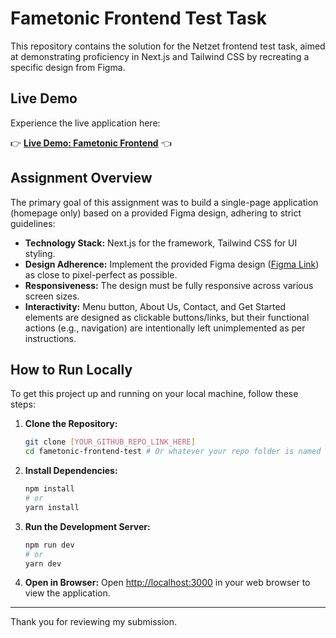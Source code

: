 # Fametonic Frontend Test Task

This repository contains the solution for the Netzet frontend test task, aimed at demonstrating proficiency in Next.js and Tailwind CSS by recreating a specific design from Figma.

## Live Demo

Experience the live application here:

👉 **[Live Demo: Fametonic Frontend](https://fametonic-myb.netlify.app/)** 👈

## Assignment Overview

The primary goal of this assignment was to build a single-page application (homepage only) based on a provided Figma design, adhering to strict guidelines:

* **Technology Stack:** Next.js for the framework, Tailwind CSS for UI styling.
* **Design Adherence:** Implement the provided Figma design ([Figma Link](https://www.figma.com/design/CeIAZvl524VDP3SpRmDuT5/Fametonic-Open?node-id=1-141&t=niDmCrnhS5PUipNv-1)) as close to pixel-perfect as possible.
* **Responsiveness:** The design must be fully responsive across various screen sizes.
* **Interactivity:** Menu button, About Us, Contact, and Get Started elements are designed as clickable buttons/links, but their functional actions (e.g., navigation) are intentionally left unimplemented as per instructions.

## How to Run Locally

To get this project up and running on your local machine, follow these steps:

1.  **Clone the Repository:**
    ```bash
    git clone [YOUR_GITHUB_REPO_LINK_HERE]
    cd fametonic-frontend-test # Or whatever your repo folder is named
    ```
2.  **Install Dependencies:**
    ```bash
    npm install
    # or
    yarn install
    ```
3.  **Run the Development Server:**
    ```bash
    npm run dev
    # or
    yarn dev
    ```
4.  **Open in Browser:**
    Open [http://localhost:3000](http://localhost:3000) in your web browser to view the application.

---

Thank you for reviewing my submission.
